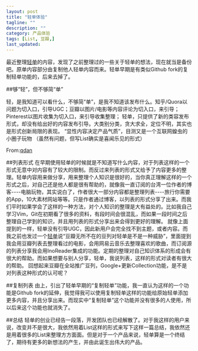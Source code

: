 ```yaml
---
layout: post
title: "轻单体验"
tagline: ""
description: ""
category: 产品体验
tags: [List, 豆瓣,]
last_updated: 
---
```


最近整理[轻单](https://qdan.me/)的内容，发现了之前整理过的一些关于轻单的想法，现在就当是备份吧。原单内容部分由复制他人轻单内容而来。轻单早期是有类似Github fork的复制轻单功能的，后来去掉了。

##够“轻”，但不够简“单”

轻，是我知道可以看什么，不够简“单”，是我不知道该发布什么。知乎/Quora以问题为切入口，引导UGC；豆瓣以图片/电影等内容评论为切入口，来引导；Pinterest以图片收集为切入口，来引导收集整理；
轻单，只提供了新的类容发布形式，却没有给出好的内容发布引导。大类别分类，贪大求全，定位不明，其实也是形式创新局限的表现。
“显性内容决定产品气质”，目测又是一个互联网蝗虫的小圈子玩物
（虽然有问题，但写List确实是喜闻乐见的形式）

From:[qdan](https://qdan.me/list/VKskiAkJxnQeAiSb)

##列表形式
在早期使用轻单的时候就是不知道写什么内容，对于列表这样的一个形式无意中对内容有了较大的限制。而反过来列表的形式又给予了内容更多的整理。轻单内容用来做分享，用来整理个人知识是很好的，当你真正理解这样的一个形式之后，对自己还是他人都是很有帮助的，就像我一直订阅的台湾一位作者的博客----电脑玩物，其实说白了，作者很大一部分内容都是整理列表----旅行你需要的App，10大素材网站等等。只是作者通过博客，以列表的形式分享了出来。而我们平时如果学会了这样的一种方法，对个人知识的整理是大有益处的。比如我自己学习Vim，Git在初期看了很多的资料，有段时间会很混乱，而如果一段时间之后整理自己学到的知识，并且用列表的形式分享出来会得到更好的理解。
就像上面提到的一样，轻单没有引导UGC，因此新用户会完全找不到主题，或者内容。而我之前也发过一个[轻单](https://qdan.me/list/VOaGQkryE_rfmy7C)说“豆瓣无所不在的豆列对轻单是不是一种威胁”，里面提到我会用豆瓣列表去整理看过的电影，会用网易云音乐去整理喜欢的歌曲，而订阅源的列表分享我会用InoReader集成的功能。定期的整理对自己知识体系的形成会有很大的帮助。而如果想要与别人分享，轻单，我说列表，这样的形式对读者有很大的帮助。
回想起来豆瓣在全站推广豆列，Google+更新Collection功能，是不是对列表这种形式的认可呢？

##复制列表
由上，引出了轻单早期的“复制轻单”功能，我一直认为这样的一个功能是Github fork的延伸，我觉得我可以使用复制轻单这样的功能给原始轻单添加更多内容，并且分享出来。而现实中“复制轻单”这个功能并没有很多的人使用，所以后来这个功能也就消失了。

##总结
轻单的创业已经告一段落，开发团队也已经解散了。对于我这样的用户来说，改变并不是很大，我依然用着List这样的形式来写下这样一篇总结，我依然还是用着很多的List来整理方方面面。但是对于一个产品来说，轻单算是一个终结了，期待有更多的新想法的产生，并由此诞生出伟大的产品。
